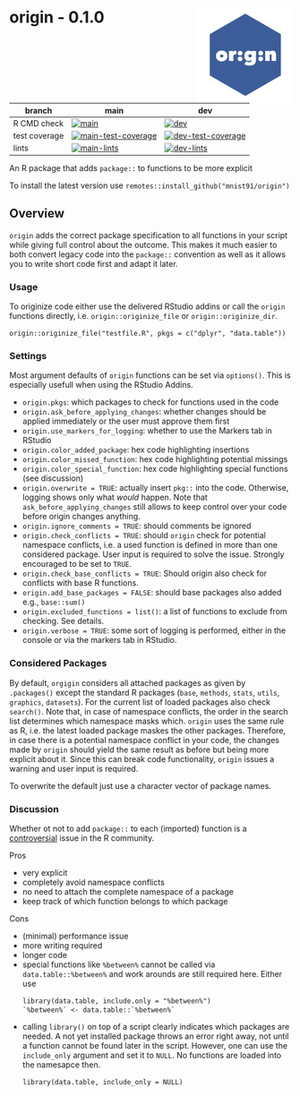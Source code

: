 # origin - 0.1.0 <img src="misc/origin.png" width=170 align="right" />


| branch        | main | dev  |
| ------------- | ------ | ---- |
| R CMD check   | [![main](https://github.com/mnist91/origin/actions/workflows/r-cmd-check-fix.yml/badge.svg?branch=main)](https://github.com/mnist91/origin/actions/workflows/r-cmd-check-fix.yml) | [![dev](https://github.com/mnist91/origin/actions/workflows/r-cmd-check-fix.yml/badge.svg?branch=dev)](https://github.com/mnist91/origin/actions/workflows/r-cmd-check-fix.yml) |
| test coverage | [![main-test-coverage](https://img.shields.io/codecov/c/github/mnist91/origin/main.svg)](https://codecov.io/gh/mnist91/origin/branch/main) | [![dev-test-coverage](https://img.shields.io/codecov/c/github/mnist91/origin/dev.svg)](https://codecov.io/gh/mnist91/origin/branch/dev) |
| lints         | [![main-lints](https://github.com/mnist91/origin/actions/workflows/lints.yml/badge.svg?branch=main)](https://github.com/mnist91/origin/actions/workflows/lints.yml) | [![dev-lints](https://github.com/mnist91/origin/actions/workflows/lints.yml/badge.svg?branch=dev)](https://github.com/mnist91/origin/actions/workflows/lints.yml) |


An R package that adds `package::` to functions to be more explicit


To install the latest version use `remotes::install_github("mnist91/origin")`


## Overview

`origin` adds the correct package specification to all functions in your script
while giving full control about the outcome. This makes it much easier to both
convert legacy code into the `package::` convention as well as it allows you to 
write short code first and adapt it later. 


### Usage
To originize code either use the delivered RStudio addins or call the `origin`
functions directly, i.e. `origin::originize_file` or `origin::originize_dir`.

```
origin::originize_file("testfile.R", pkgs = c("dplyr", "data.table"))
```

### Settings
Most argument defaults of `origin` functions can be set via `options()`. 
This is especially usefull when using the RStudio Addins.

  - `origin.pkgs`: which packages to check for functions used in the code
  - `origin.ask_before_applying_changes`: whether changes should be applied
  immediately or the user must approve them first
  - `origin.use_markers_for_logging`: whether to use the Markers tab in RStudio
  - `origin.color_added_package`: hex code highlighting insertions
  - `origin.color_missed_function`: hex code highlighting potential missings
  - `origin.color_special_function`: hex code highlighting special functions (see discussion)
  - `origin.overwrite = TRUE`: actually insert `pkg::` into the code. Otherwise,
  logging shows only what *would* happen. Note that `ask_before_applying_changes`
  still allows to keep control over your code before origin changes anything.
  - `origin.ignore_comments = TRUE`: should comments be ignored
  - `origin.check_conflicts = TRUE`: should `origin` check for potential 
  namespace conflicts, i.e. a used function is defined in more than one considered
  package. User input is required to solve the issue. 
  Strongly encouraged to be set to `TRUE`.
  - `origin.check_base_conflicts = TRUE`: Should origin also check for conflicts
  with base R functions.
  - `origin.add_base_packages = FALSE`: should base packages also added e.g., `base::sum()`
  - `origin.excluded_functions = list()`: a list of functions to exclude from checking. See details.
  - `origin.verbose = TRUE`: some sort of logging is performed, either in the 
  console or via the markers tab in RStudio.


### Considered Packages
By default, `orgigin` considers all attached packages as given by `.packages()` 
except the standard R packages (`base`, `methods`, `stats`, `utils`, `graphics`, 
`datasets`). For the current list of loaded packages also check `search()`.
Note that, in case of namespace conflicts, the order in the search list 
determines which namespace masks which. `origin` uses the same rule as R, i.e.
the latest loaded package maskes the other packages. Therefore, in case
there is a potential namespace conflict in your code, the changes made by 
`origin` should yield the same result as before but being more explicit
about it. Since this can break code functionality, `origin` issues a warning and 
user input is required. 

To overwrite the default just use a character vector of package names.

### 




### Discussion
Whether ot not to add `package::` to each (imported) function is a [controversial](https://stackoverflow.com/q/4372145/8107362)
issue in the R community. 

Pros

+ very explicit
+ completely avoid namespace conflicts
+ no need to attach the complete namespace of a package
+ keep track of which function belongs to which package

Cons 

- (minimal) performance issue
- more writing required
- longer code
- special functions like `%between%` cannot be called via `data.table::%between%`
and work arounds are still required here. Either use 
  ```
  library(data.table, include.only = "%between%")
  `%between%` <- data.table::`%between%`
  ```
- calling `library()` on top of a script clearly indicates which packages are
  needed. A not yet installed package throws an error right away, not until
  a function cannot be found later in the script. However, one can use 
  the `include_only` argument and set it to `NULL`. No functions are loaded
  into the namesapce then.
  ```
  library(data.table, include_only = NULL)
  ``` 

